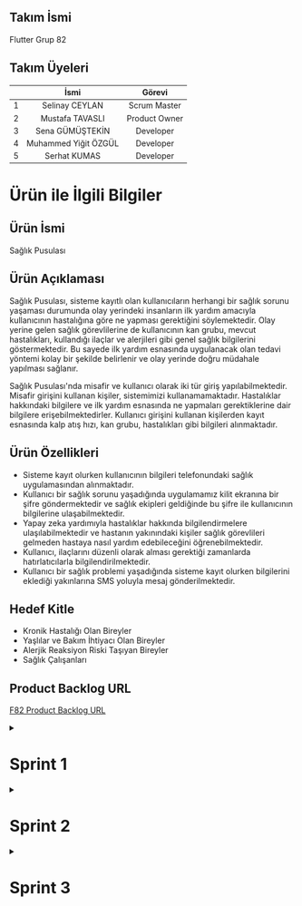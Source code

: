 ## Takım İsmi
Flutter Grup 82

## Takım Üyeleri

|         |    İsmi     |    Görevi    |
|  ------   | :----------: | :----------: |
| 1 | Selinay CEYLAN | Scrum Master |
| 2 | Mustafa TAVASLI | Product Owner |
| 3 | Sena GÜMÜŞTEKİN | Developer |
| 4 | Muhammed Yiğit ÖZGÜL | Developer |
| 5 | Serhat KUMAS  | Developer |


# Ürün ile İlgili Bilgiler

## Ürün İsmi
Sağlık Pusulası

## Ürün Açıklaması
Sağlık Pusulası, sisteme kayıtlı olan kullanıcıların herhangi bir sağlık sorunu yaşaması durumunda olay yerindeki insanların ilk yardım amacıyla kullanıcının hastalığına göre ne yapması gerektiğini söylemektedir. Olay yerine gelen sağlık görevlilerine de kullanıcının kan grubu, mevcut hastalıkları, kullandığı ilaçlar ve alerjileri gibi genel sağlık bilgilerini göstermektedir. Bu sayede ilk yardım esnasında uygulanacak olan tedavi yöntemi kolay bir şekilde belirlenir ve olay yerinde doğru müdahale yapılması sağlanır. 

Sağlık Pusulası'nda misafir ve kullanıcı olarak iki tür giriş yapılabilmektedir. Misafir girişini kullanan kişiler, sistemimizi kullanamamaktadır. Hastalıklar hakkındaki bilgilere ve ilk yardım esnasında ne yapmaları gerektiklerine dair bilgilere erişebilmektedirler. Kullanıcı girişini kullanan kişilerden kayıt esnasında kalp atış hızı, kan grubu, hastalıkları gibi bilgileri alınmaktadır. 

## Ürün Özellikleri
* Sisteme kayıt olurken kullanıcının bilgileri telefonundaki sağlık uygulamasından alınmaktadır.
* Kullanıcı bir sağlık sorunu yaşadığında uygulamamız kilit ekranına bir şifre göndermektedir ve sağlık ekipleri geldiğinde bu şifre ile kullanıcının bilgilerine ulaşabilmektedir.
* Yapay zeka yardımıyla hastalıklar hakkında bilgilendirmelere ulaşılabilmektedir ve hastanın yakınındaki kişiler sağlık görevlileri gelmeden hastaya nasıl yardım edebileceğini öğrenebilmektedir.
* Kullanıcı, ilaçlarını düzenli olarak alması gerektiği zamanlarda hatırlatıcılarla bilgilendirilmektedir.
* Kullanıcı bir sağlık problemi yaşadığında sisteme kayıt olurken bilgilerini eklediği yakınlarına SMS yoluyla mesaj gönderilmektedir.

## Hedef Kitle
* Kronik Hastalığı Olan Bireyler
* Yaşlılar ve Bakım İhtiyacı Olan Bireyler
* Alerjik Reaksiyon Riski Taşıyan Bireyler
* Sağlık Çalışanları

## Product Backlog URL
[F82 Product Backlog URL](https://trello.com/invite/b/3TDOCslC/ATTI0edd6c40703b14513f90af80949ac0f5491194AF/saglik-pusulasi-f82)


<details>
  <summary><h1>Sprint 1</h1></summary>
  
  <h3>Sprint Notları</h3>
  <ul>
    <li>UI tasarımlarında Figma uygulaması kullanılmaktadır.</li>
    <li>Proje yönetimi için Trello uygulaması kullanılmaktadır.</li>
     <li>Ürün için giriş sistemi olarak e-posta ve Google ile giriş yapılmaktadır.</li>
  </ul>

  ### Sprint İçinde Tahmin Edilen Tamamlanacak Puan
  115 Puan

  ### Tahmin Mantığı
  Proje boyunca tamamlanması gereken backlog puanı 350'dir. İlk sprint için bitirilmesi gereken puan 115 olarak belirlenmiştir ve hedefe ulaşılmıştır.


  ### Daily Scrum
Daha kolay ve ulaşılabilir olduğu için Whatshapp ve Discord uygulaması üzerinden görüşmeler sağlanmıştır, bu sayede zaman tasarrufu yapılarak iş süreçleri daha verimli hale getirilmiştir.  
**Toplantı ve Whatshapp Notları :** https://imgur.com/a/kLTrBag

   <details>
  <summary><h3>Sprint Board Updates</h3></summary>

![Açıklama metni](https://raw.githubusercontent.com/mustafatavasli/oua-bootcamp/main/saglik_pusulasi/BoardUpdate/Ekran%20Resmi%202024-07-07%2022.10.23.png)

![Açıklama metni](https://raw.githubusercontent.com/mustafatavasli/oua-bootcamp/main/saglik_pusulasi/BoardUpdate/Ekran%20Resmi%202024-07-07%2022.12.00.png)



  </details>

  <details>
  <summary><h3>Screenshots</h3></summary>

 ### Başlangıç ve Giriş Ekranları
  <table>
  <tr>
    <td><img src="https://github.com/mustafatavasli/oua-bootcamp/blob/main/saglik_pusulasi/Screenshots/Splash%20Screen%20(Completed).png?raw=true" alt="Splash Screen" width="200"/></td>
    <td><img src="https://github.com/mustafatavasli/oua-bootcamp/blob/main/saglik_pusulasi/Screenshots/Intro%20Screen%20(Completed).png?raw=true" alt="Intro Screen" width="200"/></td>
    <td><img src="https://github.com/mustafatavasli/oua-bootcamp/blob/main/saglik_pusulasi/Screenshots/Login%20Screen%20(Completed).png?raw=true" alt="Login Screen" width="200"/></td>
    <td><img src="https://github.com/mustafatavasli/oua-bootcamp/blob/main/saglik_pusulasi/Screenshots/Sign%20Up%20Screen%20(Completed).png?raw=true" alt="Sign Up Screen" width="200"/></td>
  </tr>
</table>

 ### Anasayfa ve Kart Ekranları
<table>
  <tr>
    <td><img src="https://github.com/mustafatavasli/oua-bootcamp/blob/main/saglik_pusulasi/Screenshots/Home%20Screen%20(Completed).png?raw=true" alt="Splash Screen" width="200"/></td>
    <td><img src="https://github.com/mustafatavasli/oua-bootcamp/blob/main/saglik_pusulasi/Screenshots/User%20Card%20Screen%20(Completed).png?raw=true" alt="Screen 1" width="200"/></td>
    <td><img src="https://github.com/mustafatavasli/oua-bootcamp/blob/main/saglik_pusulasi/Screenshots/Guest%20Card%20Screen%20(Completed).png?raw=true" alt="Screen 2" width="200"/></td>
  </tr>
</table>

### İlaç Hatırlatıcı ve Alerjiler Ekranları
<table>
  <tr>
    <td><img src="https://raw.githubusercontent.com/mustafatavasli/oua-bootcamp/main/saglik_pusulasi/Screenshots/Ilac%20Hatırlatıcı%20Sekmesi%20(Completed).png" alt="Ssplash Screen" width="200"/></td>
    <td><img src="https://raw.githubusercontent.com/mustafatavasli/oua-bootcamp/main/saglik_pusulasi/Screenshots/Ilac%20Hatırlatıcı%20Ekleme%20Sekmesi%20(Completedd).png" alt="Sccreen 1" width="200"/></td>
    <td><img src="https://github.com/mustafatavasli/oua-bootcamp/blob/main/saglik_pusulasi/Screenshots/Alerjiler%20Sekmesi%20(Completed).png?raw=true" alt="Screen 2" width="200"/></td>
   <td><img src="https://github.com/mustafatavasli/oua-bootcamp/blob/main/saglik_pusulasi/Screenshots/Alerji%20Ekleme%20Sekmesi%20(Completed).png?raw=true" alt="Screen 2" width="200"/></td>
  </tr>
</table>


### Yakınlarım Ekranları
<table>
  <tr>
    <td><img src="https://github.com/mustafatavasli/oua-bootcamp/blob/main/saglik_pusulasi/Screenshots/Yakınlarım%20Sekmesi%20(Completed).png?raw=true" alt="Splash Screen" width="200"/></td>
    <td><img src="https://github.com/mustafatavasli/oua-bootcamp/blob/main/saglik_pusulasi/Screenshots/Yakınlarım%20Ekleme%20Sekmesi%20(Completed).png?raw=true" alt="Screen 1" width="200"/></td>
  </tr>
</table>


</details>


  <h3>Sprint Review</h3>
  <ul>
    <li>Yiğit ve Sena'nın önerileri doğrultusunda, uygulamanın ismi "Sağlık Pusulası" olarak belirlendi. Proje ekibi, isim seçimi sürecinde pek çok seçenek değerlendirdi. Kullanıcı dostu ve akılda kalıcı bir isim üzerinde uzlaşıldı.</li>
    <li>Mustafa ve Selinay, UI tasarımının büyük bir kısmını tamamlamak için iş birliği içinde çalıştı. Sürekli iletişim halinde kalarak, fikir alışverişinde bulundular ve her aşamada birbirlerinin geri bildirimlerini dikkate aldılar. </li>
    <li>Bu sprintte karşılaşılan sorun logonun belirlenmesi oldu. </li>
     <li>Sprint süreci son derece verimli ve başarılı bir şekilde geçirilmiştir. Takım üyeleri, her aşamada birbirleriyle uyum içinde çalışarak belirlenen hedeflere ulaşmak için ortak kararlar almışlardır. Takımın bu çalışması, sürecin sorunsuz ilerlemesini sağlamış ve belirlenen sprint hedeflerine zamanında ve eksiksiz ulaşılmasına olanak tanımıştır. </li>
  </ul>

  <h3>Sprint Retroperspective</h3>
  <ul>
    <li>İkinci sprint için Backend ve API işlemlerinin yapılmasına karar verilmiştir.</li>
    <li>Gelecek Sprint'te görev dağılımını daha dengeli yapmak için görevlerin karmaşıklığı ve zaman gereksinimleri dikkate alınarak bir plan yapılacak. Ayrıca, günlük scrum toplantılarında görev durumu sıkı bir şekilde takip edilecek.</li>
  </ul>
  
</details>
<details>
<summary><h1>Sprint 2</h1></summary>
  
  <h3>Sprint Notları</h3>
  <ul>
     <li>Frontend geliştirme tamamlandı Backend geliştirme devam ediliyor.</li>
     <li>Gemini API kullanılarak uygulamaya yapay zeka entegre edildi.</li>
     <li>Flutter Healt Package'in nasıl entegre edileceği araştırıldı.</li>
     <li>Firebase ile Push Notification kullanımı araştırıldı.</li>
     <li>Android Studio ve Visual Studio ile mobil uygulama entegrasyonları gerçekleştirildi.</li>
  </ul>
  
  ### Sprint İçinde Tahmin Edilen Tamamlanacak Puan
  100 Puan 
  
  ### Tahmin Mantığı
  Proje boyunca tamamlanması gereken backlog puanı 350'dir. Sprint’lere bölündüğünde ikinci sprint için bitirilmesi gereken puan 100 olarak belirlenmiştir.
  
  ### Daily Scrum
  Verimli olması adına görüşmelere Discord ve WhatsApp üzerinden devam edildi ve sürecin daha hızlı yapılması sağlandı.
  **Toplantı ve Whatshapp Notları :** https://imgur.com/a/RQ7OwJW
  

   <details>
  <summary><h3>Sprint Board Updates</h3></summary>

  ![Açıklama metni](https://raw.githubusercontent.com/mustafatavasli/oua-bootcamp/main/saglik_pusulasi/BoardUpdate/Ekran%20Resmi%202024-07-20%2022.42.40.png)

  ![Açıklama metni](https://raw.githubusercontent.com/mustafatavasli/oua-bootcamp/main/saglik_pusulasi/BoardUpdate/Ekran%20Resmi%202024-07-20%2022.40.44.png)

## URL
[F82 Product Backlog URL](https://trello.com/invite/b/669bddd8e7a219bd2ed8624a/ATTI0f6d27bd27a06470252a4af06a2b43a16A4D7307/saglik-pusulasi-f82-sprint-2)
  

  </details>
  
 <details>
  <summary><h3>Screenshots</h3></summary>

 ### Profil Sayfası
  <table>
  <tr>
    <td><img src="https://github.com/mustafatavasli/oua-bootcamp/blob/main/saglik_pusulasi/Screenshots/Profile%20Screen.png?raw=true" alt="Profile Screen" width="200"/></td>
   </td>
  </tr>
</table>

 ### Hastalıklar Ekranları
<table>
  <tr>
    <td><img src="https://github.com/mustafatavasli/oua-bootcamp/blob/main/saglik_pusulasi/Screenshots/Hastal%C4%B1klar%20Sekmesi%20(Completed).png?raw=true" alt="Screen 1 Screen" width="200"/></td>
    <td><img src="https://github.com/mustafatavasli/oua-bootcamp/blob/main/saglik_pusulasi/Screenshots/Hastal%C4%B1k%20Ekleme%20Sekmesi%20(Completed).png?raw=true" alt="Screen 2" width="200"/></td>
  </tr>
</table>
</details>

  <h3>Sprint Review</h3>
  <ul>
    <li>Profil, hastalıklar ve hastalıklar ekle sayfalarının UI tasarımları tamamlandı.</li>
    <li>Sena, Yiğit, Mustafa ve Selinay tarafından Frontend ve API işlemlerinde önemli ilerlemeler kaydedildi.</li>   
    <li>Mustafa tarafından kart sayfalarında Gemini API kullanarak hem kayıtlı kullanıcıların hem de misafir girişi ile giriş yapan kullanıcıların hastalıklar hakkında merak ettikleri bilgilere ulaşmalarını sağlandı. Bu özelliğin, kullanıcıların sağlıklı ve bilinçli kararlar verebilmelerine yardımcı olması amaçlandı.</li>
    <li>Yiğit tarafından Firebase kısmına başlanarak veritabanı entegrasyonuna yönelik ilk adımlar atıldı.</li>
    <li>Flutter Health Package'in nasıl entegre edileceği detaylı bir şekilde araştırıldı. Bu araştırma, uygulamanın sağlık verilerini toplama ve analiz etme kabiliyetini geliştirmek için önemli bir adım oldu.</li>
    <li>Firebase kullanarak push bildirimlerinin nasıl uygulanacağı araştırıldı. Kullanıcı etkileşimini artırmak ve önemli bildirimleri zamanında iletmek için gerekli olan bilgi toplandı.</li>
    <li>Takım olarak belirlenen hedeflere ulaşmak için haberleşildi ve herkesten teyit alınarak çalışıldı.</li>
    <li>Sprint süreci verimli ve başarılı geçti. Takım üyeleri, uyum içinde çalışarak belirlenen hedeflere zamanında ve eksiksiz ulaştı.</li>
   </ul>
   
   <h3>Sprint Retroperspective</h3>
  <ul>
    <li>Gelecek sprintte Backend ve API işlemlerinin tamamlanmasına odaklanılacak.</li>
    <li>Firebase entegrasyonunun derinleştirilmesi ve gerekli yapılandırmaların yapılması planlanacak.</li>
    <li>Flutter Health Package ve Firebase Push Notification entegrasyonları hakkında detaylı araştırmalar yapıldı. Bu araştırmalar, üçüncü sprintte yapılacak geliştirmeler için sağlam bir temel oluşturdu ve uygulamanın işlevselliğini artırma yolunda önemli adımlar atılacak.</li>
    <li>Takım üyeleri arasında sürekli iletişimin ve geri bildirim alışverişinin sürdürülmesi, iş birliğinin artırılması hedeflenecek.</li>
    <li>Üçüncü sprintte hedeflerimize ulaşmak için daha dengeli bir görev dağılımı ve sıkı takip ile çalışmaya devam edeceğiz. Ayrıca, backend, API işlemleri ve Firebase entegrasyonuna odaklanarak proje ilerlememizi sürdüreceğiz.</li>
     </ul>
</details>



<details>
<summary><h1>Sprint 3</h1></summary>
  
<h3>Sprint Notları</h3>
<ul>
<li>Frontend ve API işlemleri son halini aldı.
<li>Firebase entegrasyonunun derinleştirildi ve gerekli yapılandırmaların yapıldı.</li>
<li>Flutter Healt Package'in entegresi tamamlanamadı.</li>
<li>Firebase Push Notification entegrasyonu yapılamadı.</li>
<li>Zaman yönetimi doğru şekilde yapılamadı.</li>
</ul>

  
### Sprint İçinde Tahmin Edilen Tamamlanacak Puan
135 Puan

  ### Tahmin Mantığı
Proje boyunca tamamlanması gereken backlog puanı 350'dir. İlk iki sprintte 215 puan tamamlanmıştır, üçüncü sprint için bitirilmesi gereken puan 135 olarak belirlenmiştir. Fakat 40 puanlık kısım tamamlanamadı.

  ### Daily Scrum
WhatsApp ve Discord üzerinden günlük toplantılar yapılmaya devam edildi.
Toplantı ve WhatsApp Notları: https://imgur.com/a/CuC1Uip

<details>
<summary><h3>Sprint Board Updates</h3></summary>
  
 ![Açıklama metni](https://raw.githubusercontent.com/mustafatavasli/oua-bootcamp/main/saglik_pusulasi/BoardUpdate/Ekran%20Resmi%202024-08-02%2022.42.46.png)

 ## URL
[F82 Product Backlog URL](https://trello.com/invite/b/66ad20cc6ebf6738a6d0a746/ATTI7d3c2986b009f9c72624fb7273ae8637363B2B9B/saglik-pusulasi-f82-sprint-3)
 
</details>


<details>
<summary><h3>Screenshots</h3></summary>

</details>


<h3>Sprint Review</h3>
<ul>
  <li>Frontend ve API işlemleri tamamlandı, tüm işlevler sorunsuz çalışıyor.</li>
  <li>Firebase entegrasyonu tamamlandı, veritabanı ve kullanıcı kimlik doğrulama işlemleri entegre edildi.</li>
  <li>Flutter Health Package'ı uygulamaya eklerken uyumluluk ve bağımlılık sorunlarıyla karşılaşıldı. Bu sorunları çözmek için bağımlılıkları güncellemek ve resmi dökümantasyonu dikkatlice incelemek gerekmektedir.</li>
  <li>Firebase Push Notification entegrasyonu tamamlanamadı, planlama sıkıntısı yaşandı.</li>
</ul>

<h3>Sprint Retroperspective</h3>
<ul>
  <li>Takım içi iletişim ve iş birliği süreci sorunsuz ilerledi.</li>
  <li>Frontend ve API işlemlerinde daha verimli çalışma yöntemleri geliştirildi.</li>
  <li>Süre planlamasının daha iyi yapılması gerektiği belirlendi. Bu nedenle, gelecekteki projelerde daha ayrıntılı bir zaman yönetimi stratejisi geliştirilmesi önemlidir.</li>
</ul>
</details>



  
